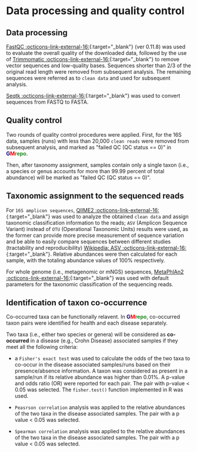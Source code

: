 # Data processing and quality control

## Data processing

[FastQC :octicons-link-external-16:](http://www.bioinformatics.babraham.ac.uk/projects/fastqc/){:target="_blank"} (ver 0.11.8) 
was used to evaluate the overall quality of the downloaded data, followed by the use of 
[Trimmomatic :octicons-link-external-16:](http://www.usadellab.org/cms/?page=trimmomatic){:target="_blank"} 
to remove vector sequences and low-quality bases. Sequences shorter than 2/3 of the original read length were removed from subsequent analysis. The remaining sequences were referred as to <code>clean data</code> and used for subsequent analysis.

[Seqtk :octicons-link-external-16:](https://github.com/lh3/seqtk){:target="_blank"} was used to convert sequences from FASTQ to FASTA.

## Quality control

Two rounds of quality control procedures were applied. First, for the 16S data, samples (runs) with less than 20,000 <code>clean reads</code> were removed from subsequent analysis, and marked as "failed QC (QC status == 0)" in 
<b><span style="color:darkblue">G</span><span style="color:red">M</span><span style="color:forestgreen">repo</span></b>.

Then, after taxonomy assignment, samples contain only a single taxon (i.e., a species or genus accounts for more than 99.99 percent of total abundance) will be marked as "failed QC (QC status == 0)".

## Taxonomic assignment to the sequenced reads

For <code>16S amplicon sequences</code>, [QIIME2 :octicons-link-external-16:](https://qiime2.org/){:target="_blank"} was used to analyze the obtained <code>clean data</code> and assign taxonomic classification information to the reads; 
<code>ASV</code> (Amplicon Sequence Variant) instead of <code>OTU</code> (Operational Taxonomic Units) results were used, as the former can provide more precise measurement of sequence variation and be able to easily compare sequences between different studies (tractability and reproducibility) [Wikipedia: ASV :octicons-link-external-16:](https://en.wikipedia.org/wiki/Amplicon_sequence_variant){:target="_blank"}. Relative abundances were then calculated for each sample, with the totaling abundance values of 100% respectively.

For whole genome (i.e., metagenomic or mNGS) sequences, [MetaPhlAn2 :octicons-link-external-16:](http://segatalab.cibio.unitn.it/tools/metaphlan2/){:target="_blank"} was used with default parameters for the taxonomic classification of the sequencing reads.

## Identification of taxon co-occurrence

Co-occurred taxa can be functionally relavent. In <b><span style="color:darkblue">G</span><span style="color:red">M</span><span style="color:forestgreen">repo</span></b>, co-occurred taxon pairs were identified for health and each disease separately. 

Two taxa (i.e., either two species or genera) will be considered as **co-occurred** in a disease (e.g., Crohn Disease) associated samples if they meet all the following criteria:

* a `Fisher's exact test` was used to calculate the odds of the two taxa to co-occur in the disease associated samples/runs based on their presence/absence information. A taxon was considered as present in a sample/run if its relative abundance was higher than 0.01%. A p-value and odds ratio (OR) were reported for each pair. The pair with p-value < 0.05 was selected. The `fisher.test()` function implemented in R was used.

* `Peasrson correlation` analysis was applied to the relative abundances of the two taxa in the disease associated samples. The pair with a p value < 0.05 was selected.

* `Spearman correlation` analysis was applied to the relative abundances of the two taxa in the disease associated samples. The pair with a p value < 0.05 was selected.

